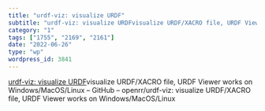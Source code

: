 ```yaml
---
title: "urdf-viz: visualize URDF"
subtitle: "urdf-viz: visualize URDFvisualize URDF/XACRO file, URDF View..."
category: "1"
tags: ["1755", "2169", "2161"]
date: "2022-06-26"
type: "wp"
wordpress_id: 3841
---
```

[ urdf-viz: visualize URDF]( https://github.com/openrr/urdf-viz)visualize URDF/XACRO file, URDF Viewer works on Windows/MacOS/Linux – GitHub – openrr/urdf-viz: visualize URDF/XACRO file, URDF Viewer works on Windows/MacOS/Linux